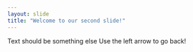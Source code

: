 ```yaml
---
layout: slide
title: "Welcome to our second slide!"
---
```

Text should be something else
Use the left arrow to go back!
